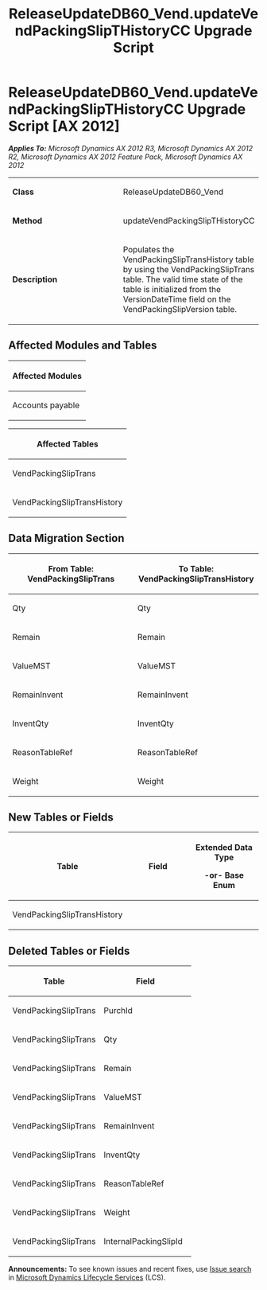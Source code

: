 ﻿---
title: ReleaseUpdateDB60_Vend.updateVendPackingSlipTHistoryCC Upgrade Script
TOCTitle: ReleaseUpdateDB60_Vend.updateVendPackingSlipTHistoryCC Upgrade Script
ms:assetid: 36e8831a-5195-8ceb-fe77-9e392c43e0a8
ms:mtpsurl: https://msdn.microsoft.com/en-us/library/JJ685176(v=AX.60)
ms:contentKeyID: 49707629
ms.date: 05/18/2015
mtps_version: v=AX.60
---

# ReleaseUpdateDB60\_Vend.updateVendPackingSlipTHistoryCC Upgrade Script [AX 2012]


_**Applies To:** Microsoft Dynamics AX 2012 R3, Microsoft Dynamics AX 2012 R2, Microsoft Dynamics AX 2012 Feature Pack, Microsoft Dynamics AX 2012_

<table>
<colgroup>
<col style="width: 50%" />
<col style="width: 50%" />
</colgroup>
<tbody>
<tr class="odd">
<td><p><strong>Class</strong></p></td>
<td><p>ReleaseUpdateDB60_Vend</p></td>
</tr>
<tr class="even">
<td><p><strong>Method</strong></p></td>
<td><p>updateVendPackingSlipTHistoryCC</p></td>
</tr>
<tr class="odd">
<td><p><strong>Description</strong></p></td>
<td><p>Populates the VendPackingSlipTransHistory table by using the VendPackingSlipTrans table. The valid time state of the table is initialized from the VersionDateTime field on the VendPackingSlipVersion table.</p></td>
</tr>
</tbody>
</table>


## Affected Modules and Tables

<table>
<colgroup>
<col style="width: 100%" />
</colgroup>
<thead>
<tr class="header">
<th><p>Affected Modules</p></th>
</tr>
</thead>
<tbody>
<tr class="odd">
<td><p>Accounts payable</p></td>
</tr>
</tbody>
</table>


<table>
<colgroup>
<col style="width: 100%" />
</colgroup>
<thead>
<tr class="header">
<th><p>Affected Tables</p></th>
</tr>
</thead>
<tbody>
<tr class="odd">
<td><p>VendPackingSlipTrans</p></td>
</tr>
<tr class="even">
<td><p>VendPackingSlipTransHistory</p></td>
</tr>
</tbody>
</table>


## Data Migration Section

<table>
<colgroup>
<col style="width: 50%" />
<col style="width: 50%" />
</colgroup>
<thead>
<tr class="header">
<th><p>From Table: VendPackingSlipTrans</p></th>
<th><p>To Table: VendPackingSlipTransHistory</p></th>
</tr>
</thead>
<tbody>
<tr class="odd">
<td><p>Qty</p></td>
<td><p>Qty</p></td>
</tr>
<tr class="even">
<td><p>Remain</p></td>
<td><p>Remain</p></td>
</tr>
<tr class="odd">
<td><p>ValueMST</p></td>
<td><p>ValueMST</p></td>
</tr>
<tr class="even">
<td><p>RemainInvent</p></td>
<td><p>RemainInvent</p></td>
</tr>
<tr class="odd">
<td><p>InventQty</p></td>
<td><p>InventQty</p></td>
</tr>
<tr class="even">
<td><p>ReasonTableRef</p></td>
<td><p>ReasonTableRef</p></td>
</tr>
<tr class="odd">
<td><p>Weight</p></td>
<td><p>Weight</p></td>
</tr>
</tbody>
</table>


## New Tables or Fields

<table>
<colgroup>
<col style="width: 33%" />
<col style="width: 33%" />
<col style="width: 33%" />
</colgroup>
<thead>
<tr class="header">
<th><p>Table</p></th>
<th><p>Field</p></th>
<th><p>Extended Data Type</p>
<p>-or- Base Enum</p></th>
</tr>
</thead>
<tbody>
<tr class="odd">
<td><p>VendPackingSlipTransHistory</p></td>
<td><p></p></td>
<td><p></p></td>
</tr>
</tbody>
</table>


## Deleted Tables or Fields

<table>
<colgroup>
<col style="width: 50%" />
<col style="width: 50%" />
</colgroup>
<thead>
<tr class="header">
<th><p>Table</p></th>
<th><p>Field</p></th>
</tr>
</thead>
<tbody>
<tr class="odd">
<td><p>VendPackingSlipTrans</p></td>
<td><p>PurchId</p></td>
</tr>
<tr class="even">
<td><p>VendPackingSlipTrans</p></td>
<td><p>Qty</p></td>
</tr>
<tr class="odd">
<td><p>VendPackingSlipTrans</p></td>
<td><p>Remain</p></td>
</tr>
<tr class="even">
<td><p>VendPackingSlipTrans</p></td>
<td><p>ValueMST</p></td>
</tr>
<tr class="odd">
<td><p>VendPackingSlipTrans</p></td>
<td><p>RemainInvent</p></td>
</tr>
<tr class="even">
<td><p>VendPackingSlipTrans</p></td>
<td><p>InventQty</p></td>
</tr>
<tr class="odd">
<td><p>VendPackingSlipTrans</p></td>
<td><p>ReasonTableRef</p></td>
</tr>
<tr class="even">
<td><p>VendPackingSlipTrans</p></td>
<td><p>Weight</p></td>
</tr>
<tr class="odd">
<td><p>VendPackingSlipTrans</p></td>
<td><p>InternalPackingSlipId</p></td>
</tr>
</tbody>
</table>

  
**Announcements:** To see known issues and recent fixes, use [Issue search](http://go.microsoft.com/fwlink/?linkid=389258) in [Microsoft Dynamics Lifecycle Services](http://go.microsoft.com/fwlink/?linkid=306505) (LCS).


